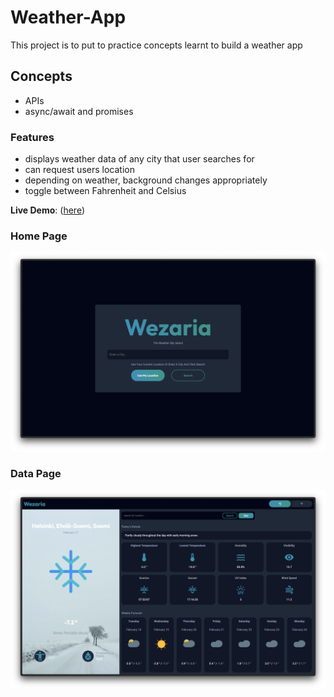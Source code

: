 # Weather-App

This project is to put to practice concepts learnt to build a weather app

## Concepts

- APIs
- async/await and promises

### Features

- displays weather data of any city that user searches for
- can request users location
- depending on weather, background changes appropriately
- toggle between Fahrenheit and Celsius

**Live Demo**: ([here](https://traejiik.github.io/weather-app/))

### Home Page

![homepage](<Screenshot 2025-02-17 at 13.04.24.png>)

### Data Page

![datapage](<Screenshot 2025-02-17 at 13.04.48.png>)
